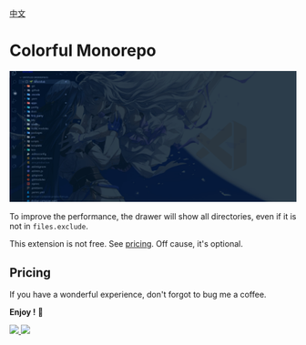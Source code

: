 [中文](https://github.com/deskbtm/colorful-monorepo/blob/main/README-zh.md)

# Colorful Monorepo

![png1](./assets/Peek%202022-05-03%2021-16.gif)

To improve the performance, the drawer will show all directories, even if it is not in `files.exclude`.

This extension is not free. See [pricing](#pricing). Off cause, it's optional.



## Pricing

If you have a wonderful experience, don't forgot to bug me a coffee.

**Enjoy !** 🖖

<div>
<a href="https://www.buymeacoffee.com/Nawbc">
  <img src="https://s2.loli.net/2022/04/15/54EHkb2fCrBoFua.png" width="175"/>
</a>
<img width="170" src="https://s2.loli.net/2022/04/24/f1AajJXNVzI4mLR.jpg">
</div>



